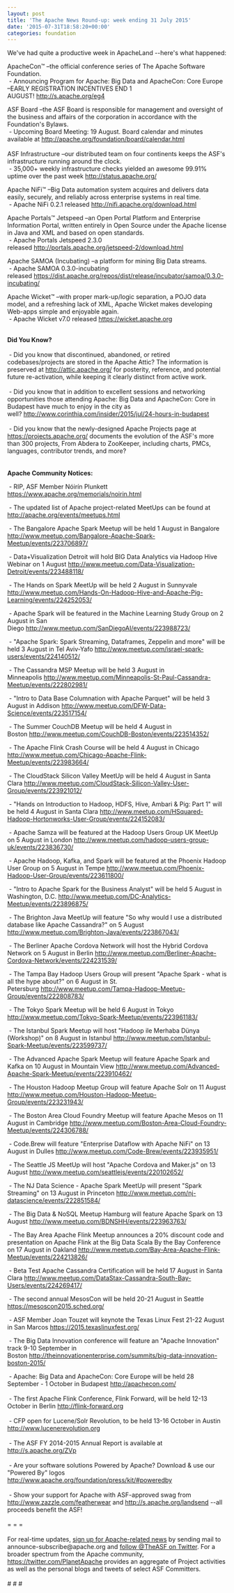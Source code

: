 ```yaml
---
layout: post
title: 'The Apache News Round-up: week ending 31 July 2015'
date: '2015-07-31T18:58:20+00:00'
categories: foundation
---
```

<div> 
    <p>We've had quite a productive week in ApacheLand --here's what happened:</p> 
    <p>ApacheCon™ –the official conference series of The Apache Software Foundation.<br />&nbsp;- Announcing Program for Apache: Big Data and ApacheCon: Core Europe –EARLY REGISTRATION INCENTIVES END 1 AUGUST!&nbsp;<a href="http://s.apache.org/eg4">http://s.apache.org/eg4</a></p> 
  </div> 
  <div>ASF Board –the ASF Board is responsible for management and oversight of the business and affairs of the corporation in accordance with the Foundation's Bylaws.</div> 
  <div>&nbsp;- Upcoming Board Meeting: 19 August. Board calendar and minutes available at <a href="http://apache.org/foundation/board/calendar.html">http://apache.org/foundation/board/calendar.html</a></div> 
  <div><br /></div> 
  <div>ASF Infrastructure –our distributed team on four continents keeps the ASF's infrastructure running around the clock.<br />&nbsp;- 35,000+ weekly infrastructure checks yielded an awesome 99.91% uptime over the past week <a href="http://status.apache.org/">http://status.apache.org/</a></div> 
  <div> 
    <p>Apache NiFi™ –Big Data automation system acquires and delivers data easily, securely, and reliably across enterprise systems in real time.<br />&nbsp;- Apache NiFi&nbsp;0.2.1 released&nbsp;<a href="http://nifi.apache.org/download.html">http://nifi.apache.org/download.html</a></p> 
  </div> 
  <div> 
    <p>Apache Portals™ Jetspeed –an Open Portal Platform and Enterprise Information Portal, written entirely in Open Source under the Apache license in Java and XML and based on open standards.<br />&nbsp;- Apache Portals Jetspeed 2.3.0 released&nbsp;<a href="http://portals.apache.org/jetspeed-2/download.html">http://portals.apache.org/jetspeed-2/download.html</a></p> 
    <p>Apache SAMOA (Incubating) –a platform for mining Big Data streams.<br />&nbsp;- Apache SAMOA 0.3.0-incubating released&nbsp;<a href="https://dist.apache.org/repos/dist/release/incubator/samoa/0.3.0-incubating/">https://dist.apache.org/repos/dist/release/incubator/samoa/0.3.0-incubating/</a></p> 
  </div> 
  <p>Apache Wicket™ –with proper mark-up/logic separation, a POJO data model, and a refreshing lack of XML, Apache Wicket makes developing Web-apps simple and enjoyable again.<br />&nbsp;- Apache Wicket v7.0 released&nbsp;<a href="https://wicket.apache.org">https://wicket.apache.org</a></p> 
  <div><br /></div> 
  <div><b>Did You Know?</b></div> 
  <div><br /></div> 
  <div>&nbsp;- Did you know that discontinued, abandoned, or retired codebases/projects are stored in the Apache Attic? The information is preserved at <a href="http://attic.apache.org">http://attic.apache.org/</a>&nbsp;for posterity, reference, and potential future re-activation, while keeping it clearly distinct from active work.&nbsp;</div> 
  <div><br /></div> 
  <div>&nbsp;- Did you know that in addition to excellent sessions and networking opportunities those attending Apache: Big Data and ApacheCon: Core in Budapest have much to enjoy in the city as well?&nbsp;<a href="http://www.corinthia.com/insider/2015/jul/24-hours-in-budapest">http://www.corinthia.com/insider/2015/jul/24-hours-in-budapest</a></div> 
  <div><br /></div> 
  <div>&nbsp;- Did you know that the newly-designed Apache Projects page at <a href="https://projects.apache.org/">https://projects.apache.org/</a>&nbsp;documents the evolution of the ASF's more than 300 projects,&nbsp;From Abdera to ZooKeeper, including charts, PMCs, languages, contributor trends, and more?</div> 
  <div><br /></div> 
  <div><br /></div> 
  <div><b>Apache Community Notices:</b></div> 
  <div> 
    <p>&nbsp;- RIP, ASF Member Nóirín Plunkett <a href="https://www.apache.org/memorials/noirin.html">https://www.apache.org/memorials/noirin.html</a></p> 
    <p>&nbsp;- The updated list of Apache project-related MeetUps can be found at <a href="-%20The%20list%20of%20Apache%20project-related%20MeetUps%20can%20be%20found%20at%20http://apache.org/events/meetups.html">http://apache.org/events/meetups.html</a></p> 
    <p>&nbsp;- The Bangalore Apache Spark Meetup will be held 1 August in Bangalore <a href="http://www.meetup.com/Bangalore-Apache-Spark-Meetup/events/223706897/">http://www.meetup.com/Bangalore-Apache-Spark-Meetup/events/223706897/</a></p> 
    <p>&nbsp;- Data+Visualization Detroit will hold BIG Data Analytics via Hadoop Hive Webinar on 1 August&nbsp;<a href="http://www.meetup.com/Data-Visualization-Detroit/events/223488118/">http://www.meetup.com/Data-Visualization-Detroit/events/223488118/</a></p> 
    <p>&nbsp;- The Hands on Spark MeetUp will be held 2 August in Sunnyvale <a href="http://www.meetup.com/Hands-On-Hadoop-Hive-and-Apache-Pig-Learning/events/224252053/">http://www.meetup.com/Hands-On-Hadoop-Hive-and-Apache-Pig-Learning/events/224252053/</a></p> 
    <p>&nbsp;- Apache Spark will be featured in the&nbsp;Machine Learning Study Group on 2 August in San Diego&nbsp;<a href="http://www.meetup.com/SanDiegoAI/events/223988723/">http://www.meetup.com/SanDiegoAI/events/223988723/</a></p> 
    <p>&nbsp;- &quot;Apache Spark: Spark Streaming, Dataframes, Zeppelin and more&quot; will be held 3 August in&nbsp;Tel Aviv-Yafo&nbsp;<a href="http://www.meetup.com/israel-spark-users/events/224140512/">http://www.meetup.com/israel-spark-users/events/224140512/</a></p> 
    <p>&nbsp;- The Cassandra MSP Meetup will be held 3 August in Minneapolis&nbsp;<a href="http://www.meetup.com/Minneapolis-St-Paul-Cassandra-Meetup/events/222802981/">http://www.meetup.com/Minneapolis-St-Paul-Cassandra-Meetup/events/222802981/</a></p> 
    <p>&nbsp;- &quot;Intro to Data Base Columnation with Apache Parquet&quot; will be held 3 August in Addison <a href="http://www.meetup.com/DFW-Data-Science/events/223517154/">http://www.meetup.com/DFW-Data-Science/events/223517154/</a></p> 
    <p>&nbsp;- The Summer CouchDB Meetup will be held 4 August in Boston&nbsp;<a href="http://www.meetup.com/CouchDB-Boston/events/223514352/">http://www.meetup.com/CouchDB-Boston/events/223514352/</a></p> 
    <p>&nbsp;- The Apache Flink Crash Course will be held 4 August in Chicago <a href="http://www.meetup.com/Chicago-Apache-Flink-Meetup/events/223983664/">http://www.meetup.com/Chicago-Apache-Flink-Meetup/events/223983664/</a> </p> 
    <p>&nbsp;- The CloudStack Silicon Valley MeetUp will be held 4 August in Santa Clara&nbsp;<a href="http://www.meetup.com/CloudStack-Silicon-Valley-User-Group/events/223921012/">http://www.meetup.com/CloudStack-Silicon-Valley-User-Group/events/223921012/</a></p> 
    <p>&nbsp;- &quot;Hands on Introduction to Hadoop, HDFS, Hive, Ambari &amp; Pig: Part 1&quot; will be held 4 August in Santa Clara <a href="http://www.meetup.com/HSquared-Hadoop-Hortonworks-User-Group/events/224152083/">http://www.meetup.com/HSquared-Hadoop-Hortonworks-User-Group/events/224152083/</a></p> 
    <p>&nbsp;- Apache Samza will be featured at the&nbsp;Hadoop Users Group UK MeetUp on 5 August in London&nbsp;<a href="http://www.meetup.com/hadoop-users-group-uk/events/223836730/">http://www.meetup.com/hadoop-users-group-uk/events/223836730/</a></p> 
    <p>&nbsp;- Apache Hadoop, Kafka, and Spark will be featured at the&nbsp;Phoenix Hadoop User Group on 5 August in Tempe&nbsp;<a href="http://www.meetup.com/Phoenix-Hadoop-User-Group/events/223611800/">http://www.meetup.com/Phoenix-Hadoop-User-Group/events/223611800/</a></p> 
    <p>&nbsp;- &quot;Intro to Apache Spark for the Business Analyst&quot; will be held 5 August in Washington, D.C. <a href="http://www.meetup.com/DC-Analytics-Meetup/events/223896875/">http://www.meetup.com/DC-Analytics-Meetup/events/223896875/</a></p> 
    <p>&nbsp;- The Brighton Java MeetUp will feature &quot;So why would I use a distributed database like Apache Cassandra?&quot; on 5 August <a href="http://www.meetup.com/Brighton-Java/events/223867043/">http://www.meetup.com/Brighton-Java/events/223867043/</a></p> 
    <p>&nbsp;- The Berliner Apache Cordova Network will host the Hybrid Cordova Network&nbsp;on 5 August in Berlin&nbsp;<a href="http://www.meetup.com/Berliner-Apache-Cordova-Network/events/224231539/">http://www.meetup.com/Berliner-Apache-Cordova-Network/events/224231539/</a></p> 
    <p>&nbsp;- The Tampa Bay Hadoop Users Group will present &quot;Apache Spark - what is all the hype about?&quot; on 6 August in St. Petersburg&nbsp;<a href="http://www.meetup.com/Tampa-Hadoop-Meetup-Group/events/222808783/">http://www.meetup.com/Tampa-Hadoop-Meetup-Group/events/222808783/</a></p> 
    <p>&nbsp;- The Tokyo Spark Meetup will be held 6 August in Tokyo <a href="http://www.meetup.com/Tokyo-Spark-Meetup/events/223961183/">http://www.meetup.com/Tokyo-Spark-Meetup/events/223961183/</a></p> 
    <p>&nbsp;- The Istanbul Spark Meetup will host &quot;Hadoop ile Merhaba Dünya (Workshop)&quot; on 8 August in Istanbul <a href="http://www.meetup.com/Istanbul-Spark-Meetup/events/223599737/">http://www.meetup.com/Istanbul-Spark-Meetup/events/223599737/</a></p> 
    <p>&nbsp;- The Advanced Apache Spark Meetup will feature Apache Spark and Kafka on 10 August in Mountain View&nbsp;<a href="http://www.meetup.com/Advanced-Apache-Spark-Meetup/events/223910462/">http://www.meetup.com/Advanced-Apache-Spark-Meetup/events/223910462/</a></p> 
    <p>&nbsp;- The Houston Hadoop Meetup Group will feature Apache Solr on 11 August <a href="http://www.meetup.com/Houston-Hadoop-Meetup-Group/events/223231943/">http://www.meetup.com/Houston-Hadoop-Meetup-Group/events/223231943/</a></p> 
    <p>&nbsp;- The Boston Area Cloud Foundry Meetup will feature Apache Mesos on 11 August in Cambridge&nbsp;<a href="http://www.meetup.com/Boston-Area-Cloud-Foundry-Meetup/events/224306788/">http://www.meetup.com/Boston-Area-Cloud-Foundry-Meetup/events/224306788/</a></p> 
    <p>&nbsp;- Code.Brew will feature &quot;Enterprise Dataflow with Apache NiFi&quot; on 13 August in Dulles&nbsp;<a href="http://www.meetup.com/Code-Brew/events/223935951/">http://www.meetup.com/Code-Brew/events/223935951/</a></p> 
    <p>&nbsp;- The Seattle JS MeetUp will host &quot;Apache Cordova and Maker.js&quot; on 13 August&nbsp;<a href="http://www.meetup.com/seattlejs/events/220102652/">http://www.meetup.com/seattlejs/events/220102652/</a></p> 
    <p>&nbsp;- The NJ Data Science - Apache Spark MeetUp will present &quot;Spark Streaming&quot; on 13 August in Princeton&nbsp;<a href="http://www.meetup.com/nj-datascience/events/222851584/">http://www.meetup.com/nj-datascience/events/222851584/</a></p> 
    <p>&nbsp;- The Big Data &amp; NoSQL Meetup Hamburg will feature Apache Spark on 13 August&nbsp;<a href="http://www.meetup.com/BDNSHH/events/223963763/">http://www.meetup.com/BDNSHH/events/223963763/</a></p> 
    <p>&nbsp;- The Bay Area Apache Flink Meetup announces a 20% discount code and presentation on Apache Flink at the Big Data Scala By the Bay Conference on 17 August in Oakland&nbsp;<a href="http://www.meetup.com/Bay-Area-Apache-Flink-Meetup/events/224213826/">http://www.meetup.com/Bay-Area-Apache-Flink-Meetup/events/224213826/</a></p> 
    <p>&nbsp;- Beta Test Apache Cassandra Certification will be held 17 August in Santa Clara <a href="http://www.meetup.com/DataStax-Cassandra-South-Bay-Users/events/224269417/">http://www.meetup.com/DataStax-Cassandra-South-Bay-Users/events/224269417/</a> </p> 
  </div> 
  <div>&nbsp;- The second annual MesosCon will be held 20-21 August in Seattle <a href="https://mesoscon2015.sched.org/">https://mesoscon2015.sched.org/</a></div> 
  <div> 
    <p>&nbsp;- ASF Member Joan Touzet will keynote the Texas Linux Fest 21-22 August in San Marcos <a href="https://2015.texaslinuxfest.org/">https://2015.texaslinuxfest.org/</a></p> 
    <p>&nbsp;- The Big Data Innovation conference will feature an &quot;Apache Innovation&quot; track 9-10 September in Boston&nbsp;<a href="http://theinnovationenterprise.com/summits/big-data-innovation-boston-2015/">http://theinnovationenterprise.com/summits/big-data-innovation-boston-2015/</a></p> 
  </div> 
  <div>&nbsp;- Apache: Big Data and ApacheCon: Core Europe will be held 28 September - 1 October in Budapest <a href="http://apachecon.com/">http://apachecon.com/</a></div> 
  <div><br /></div> 
  <div>&nbsp;- The first Apache Flink Conference, Flink Forward, will be held 12-13 October in Berlin <a href="http://flink-forward.org/">http://flink-forward.org</a></div> 
  <div><br /></div> 
  <div>&nbsp;- CFP open for Lucene/Solr Revolution, to be held 13-16 October in Austin <a href="http://www.lucenerevolution.org/">http://www.lucenerevolution.org</a></div> 
  <div><br /></div> 
  <div>&nbsp;- The ASF FY 2014-2015 Annual Report is available at <a href="http://s.apache.org/ZVp">http://s.apache.org/ZVp</a></div> 
  <div><br /></div> 
  <div>&nbsp;- Are your software solutions Powered by Apache? Download &amp; use our &quot;Powered By&quot; logos <a href="http://www.apache.org/foundation/press/kit/#poweredby">http://www.apache.org/foundation/press/kit/#poweredby</a></div> 
  <div><br /></div> 
  <div>&nbsp;- Show your support for Apache with ASF-approved swag from <a href="http://www.zazzle.com/featherwear">http://www.zazzle.com/featherwear</a> and <a href="http://s.apache.org/landsend">http://s.apache.org/landsend</a> --all proceeds benefit the ASF!&nbsp;</div> 
  <div><br /></div> 
  <div>= = =</div> 
  <div><br /></div> 
  <div>For real-time updates, <a href="http://apache.org/foundation/mailinglists.html#foundation-announce">sign up for Apache-related news</a> by sending mail to announce-subscribe@apache.org and <a href="https://twitter.com/theASF/">follow @TheASF on Twitter</a>. For a broader spectrum from the Apache community, <a href="https://twitter.com/PlanetApache">https://twitter.com/PlanetApache</a> provides an aggregate of Project activities as well as the personal blogs and tweets of select ASF Committers.</div> 
  <div><br /></div> 
  <div># # #</div>
